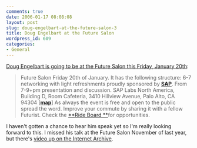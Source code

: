 ```yaml
---
comments: true
date: 2006-01-17 08:08:08
layout: post
slug: doug-engelbart-at-the-future-salon-3
title: Doug Engelbart at the Future Salon
wordpress_id: 609
categories:
- General
---
```


[Doug Engelbart is going to be at the Future Salon this Friday, January 20th](http://www.futuresalon.org/2005/12/raising_collect.html):


> Future Salon Friday 20th of January. It has the following structure: 6-7 networking with light refreshments proudly sponsored by [**SAP**](http://www.sap.com/). From 7-9+pm presentation and discussion. SAP Labs North America, Building D, Room Cafeteria, 3410 Hillview Avenue, Palo Alto, CA 94304 [[**map**](http://www.google.com/url?oi=map&sa=X&q=http://www.mapquest.com/maps/map.adp%3Fcountry%3DUS%26address%3D3410%2BHillview%2BAvenue%2B%26city%3DPalo%2BAlto%26state%3DCA%26zipcode%3D94304)] As always the event is free and open to the public spread the word. Improve your commute by sharing it with a fellow Futurist. Check the [**Ride Board **](http://www.socialtext.net/futuresalon/index.cgi?ride_sharing_anyone)for opportunities.


I haven't gotten a chance to hear him speak yet so I'm really looking forward to this. I missed his talk at the Future Salon November of last year, but there's [video up on the Internet Archive](http://www.archive.org/details/FutureSalon_11_2004).
